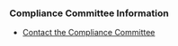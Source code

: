 ### Compliance Committee Information
* [Contact the Compliance Committee](mailto://compliance@owasp.org)
